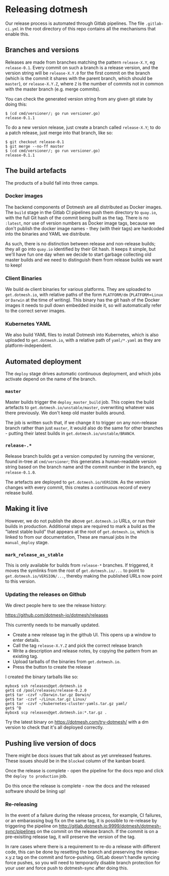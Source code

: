 # Releasing dotmesh

Our release process is automated through Gitlab pipelines. The file
`.gitlab-ci.yml` in the root directory of this repo contains all the
mechanisms that enable this.

## Branches and versions

Releases are made from branches matching the pattern `release-X.Y`, eg
`release-0.1`. Every commit on such a branch is a release version, and
the version string will be `release-X.Y.0` for the first commit on the
branch (which is the commit it shares with the parent branch, which
should be `master`), or `release-X.Y.Z`, where `Z` is the number of
commits not in common with the master branch (e.g. merge commits).

You can check the generated version string from any given git state by doing this:

```
$ (cd cmd/versioner/; go run versioner.go)
release-0.1.1
```

To do a new version release, just create a branch called
`release-X.Y`; to do a patch release, just merge into that branch,
like so:

```
$ git checkout release-0.1
$ git merge --no-ff master
$ (cd cmd/versioner/; go run versioner.go)
release-0.1.1
```

## The build artefacts

The products of a build fall into three camps.

### Docker images

The backend components of Dotmesh are all distributed as Docker
images. The `build` stage in the Gitlab CI pipelines push them
directory to `quay.io`, with the full Git hash of the commit being
built as the tag. There is no `:latest`, nor use of version numbers as
Docker image tags, because we don't publish the docker image names -
they (with their tags) are hardcoded into the binaries and YAML we
distribute.

As such, there is no distinction between release and non-release
builds; they all go into `quay.io` identified by their Git hash. It
keeps it simple, but we'll have fun one day when we decide to start
garbage collecting old master builds and we need to distinguish them
from release builds we want to keep!

### Client Binaries

We build `dm` client binaries for various platforms. They are uploaded
to `get.dotmesh.io`, with relative paths of the form `PLATFORM/dm`
(`PLATFORM`=`Linux` or `Darwin` at the time of writing). This binary
has the git hash of the Docker images it needs to pull down embedded
inside it, so will automatically refer to the correct server images.

### Kubernetes YAML

We also build YAML files to install Dotmesh into Kubernetes, which is
also uploaded to `get.dotmesh.io`, with a relative path of
`yaml/*.yaml` as they are platform-independent.

## Automated deployment

The `deploy` stage drives automatic continuous deployment, and which
jobs activate depend on the name of the branch.

### `master`

Master builds trigger the `deploy_master_build` job. This copies the
build artefacts to `get.dotmesh.io/unstable/master`, overwriting
whatever was there previously. We don't keep old master builds around.

The job is written such that, if we change it to trigger on any
non-release branch rather than just `master`, it would also do the
same for other branches - putting their latest builds in
`get.dotmesh.io/unstable/BRANCH`.

### `release-.*`

Release branch builds get a version computed by running the versioner,
found in-tree at `cmd/versioner`; this generates a human-readable
version string based on the branch name and the commit number in the
branch, eg `release-0.1.0`.

The artefacts are deployed to `get.dotmesh.io/VERSION`. As the version
changes with every commit, this creates a continuous record of every
release build.

## Making it live

However, we do not publish the above `get.dotmesh.io` URLs, or run
their builds in production. Additional steps are required to mark a
build as the "latest stable build" that appears at the root of
`get.dotmesh.io`, which is linked to from our documentation, These are manual
jobs in the `manual_deploy` stage.

### `mark_release_as_stable`

This is only available for builds from `release-*` branches. If
triggered, it moves the symlinks from the root of `get.dotmesh.io/...`
to point to `get.dotmesh.io/VERSION/...`, thereby making the published
URLs now point to this version.

### Updating the releases on Github

We direct people here to see the release history:

https://github.com/dotmesh-io/dotmesh/releases

This currently needs to be manually updated.

 * Create a new release tag in the github UI. This opens up a window to enter details.
 * Call the tag `release-X.Y.Z` and pick the correct release branch
 * Write a description and release notes, by copying the pattern from an existing tag.
 * Upload tarballs of the binaries from `get.dotmesh.io`.
 * Press the button to create the release

I created the binary tarballs like so:

```
mybox$ ssh releases@get.dotmesh.io
get$ cd /pool/releases/release-0.2.0
get$ tar -czvf ~/Darwin.tar.gz Darwin/
get$ tar -czvf ~/Linux.tar.gz Linux/
get$ tar -czvf ~/kubernetes-cluster-yamls.tar.gz yaml/
get$ ^D
mybox$ scp releases@get.dotmesh.io:*.tar.gz .
```

Try the latest binary on https://dotmesh.com/try-dotmesh/ with a dm
version to check that it's all deployed correctly.

## Pushing live version of docs

There might be docs issues that talk about as yet unreleased features.  These
issues should be in the `blocked` column of the kanban board.

Once the release is complete - open the pipeline for the docs repo and click
the `deploy to production` job.

Do this once the release is complete - now the docs and the released software
should be lining up!

### Re-releasing
In the event of a failure during the release process, for example, CI failures, or an embarassing bug fix on the same tag, it is possible to re-release by triggering the pipeline on http://gitlab.dotmesh.io:9999/dotmesh/dotmesh-sync/pipelines on the commit on the release branch. If the commit is on a pre-exisiting release tag, it will preserve the version of the tag.

In rare cases where there is a requirement to re-do a release with different code, this can be done by resetting the branch and preserving the relese-x.y.z tag on the commit and force-pushing. GitLab doesn't handle syncing force pushes, so you will need to temporarily disable branch protection for your user and force push to dotmesh-sync after doing this.
